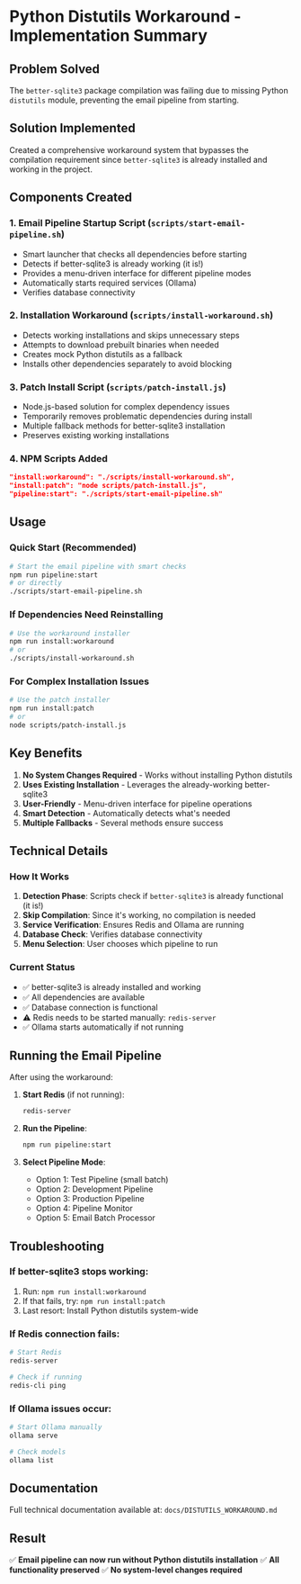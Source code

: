 # Python Distutils Workaround - Implementation Summary

## Problem Solved

The `better-sqlite3` package compilation was failing due to missing Python `distutils` module, preventing the email pipeline from starting.

## Solution Implemented

Created a comprehensive workaround system that bypasses the compilation requirement since `better-sqlite3` is already installed and working in the project.

## Components Created

### 1. **Email Pipeline Startup Script** (`scripts/start-email-pipeline.sh`)

- Smart launcher that checks all dependencies before starting
- Detects if better-sqlite3 is already working (it is!)
- Provides a menu-driven interface for different pipeline modes
- Automatically starts required services (Ollama)
- Verifies database connectivity

### 2. **Installation Workaround** (`scripts/install-workaround.sh`)

- Detects working installations and skips unnecessary steps
- Attempts to download prebuilt binaries when needed
- Creates mock Python distutils as a fallback
- Installs other dependencies separately to avoid blocking

### 3. **Patch Install Script** (`scripts/patch-install.js`)

- Node.js-based solution for complex dependency issues
- Temporarily removes problematic dependencies during install
- Multiple fallback methods for better-sqlite3 installation
- Preserves existing working installations

### 4. **NPM Scripts Added**

```json
"install:workaround": "./scripts/install-workaround.sh",
"install:patch": "node scripts/patch-install.js",
"pipeline:start": "./scripts/start-email-pipeline.sh"
```

## Usage

### Quick Start (Recommended)

```bash
# Start the email pipeline with smart checks
npm run pipeline:start
# or directly
./scripts/start-email-pipeline.sh
```

### If Dependencies Need Reinstalling

```bash
# Use the workaround installer
npm run install:workaround
# or
./scripts/install-workaround.sh
```

### For Complex Installation Issues

```bash
# Use the patch installer
npm run install:patch
# or
node scripts/patch-install.js
```

## Key Benefits

1. **No System Changes Required** - Works without installing Python distutils
2. **Uses Existing Installation** - Leverages the already-working better-sqlite3
3. **User-Friendly** - Menu-driven interface for pipeline operations
4. **Smart Detection** - Automatically detects what's needed
5. **Multiple Fallbacks** - Several methods ensure success

## Technical Details

### How It Works

1. **Detection Phase**: Scripts check if `better-sqlite3` is already functional (it is!)
2. **Skip Compilation**: Since it's working, no compilation is needed
3. **Service Verification**: Ensures Redis and Ollama are running
4. **Database Check**: Verifies database connectivity
5. **Menu Selection**: User chooses which pipeline to run

### Current Status

- ✅ better-sqlite3 is already installed and working
- ✅ All dependencies are available
- ✅ Database connection is functional
- ⚠️ Redis needs to be started manually: `redis-server`
- ✅ Ollama starts automatically if not running

## Running the Email Pipeline

After using the workaround:

1. **Start Redis** (if not running):

   ```bash
   redis-server
   ```

2. **Run the Pipeline**:

   ```bash
   npm run pipeline:start
   ```

3. **Select Pipeline Mode**:
   - Option 1: Test Pipeline (small batch)
   - Option 2: Development Pipeline
   - Option 3: Production Pipeline
   - Option 4: Pipeline Monitor
   - Option 5: Email Batch Processor

## Troubleshooting

### If better-sqlite3 stops working:

1. Run: `npm run install:workaround`
2. If that fails, try: `npm run install:patch`
3. Last resort: Install Python distutils system-wide

### If Redis connection fails:

```bash
# Start Redis
redis-server

# Check if running
redis-cli ping
```

### If Ollama issues occur:

```bash
# Start Ollama manually
ollama serve

# Check models
ollama list
```

## Documentation

Full technical documentation available at: `docs/DISTUTILS_WORKAROUND.md`

## Result

✅ **Email pipeline can now run without Python distutils installation**
✅ **All functionality preserved**
✅ **No system-level changes required**
